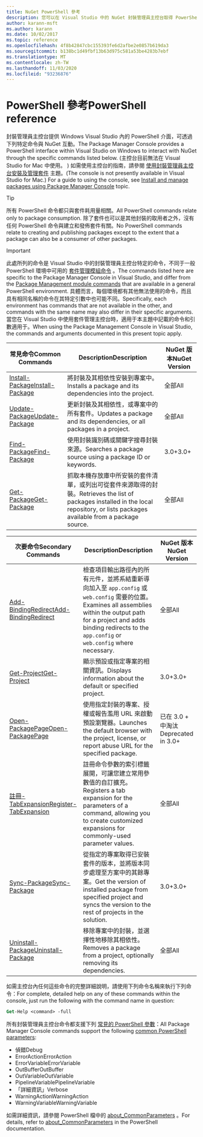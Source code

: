 ```yaml
---
title: NuGet PowerShell 參考
description: 您可以在 Visual Studio 中的 NuGet 封裝管理員主控台取得 PowerShell 命令的完整參考。
author: karann-msft
ms.author: karann
ms.date: 10/02/2017
ms.topic: reference
ms.openlocfilehash: 4f8b42847cbc155393fe6d2afbe2e0857b619da3
ms.sourcegitcommit: b138bc1d49fbf13b63d975c581a53be4283b7ebf
ms.translationtype: MT
ms.contentlocale: zh-TW
ms.lasthandoff: 11/03/2020
ms.locfileid: "93236876"
---
```

# <a name="powershell-reference"></a><span data-ttu-id="4a784-103">PowerShell 參考</span><span class="sxs-lookup"><span data-stu-id="4a784-103">PowerShell reference</span></span>

<span data-ttu-id="4a784-104">封裝管理員主控台提供 Windows Visual Studio 內的 PowerShell 介面，可透過下列特定命令與 NuGet 互動。</span><span class="sxs-lookup"><span data-stu-id="4a784-104">The Package Manager Console provides a PowerShell interface within Visual Studio on Windows to interact with NuGet through the specific commands listed below.</span></span> <span data-ttu-id="4a784-105"> (主控台目前無法在 Visual Studio for Mac 中使用。 ) 如需使用主控台的指南，請參閱 [使用封裝管理員主控台安裝及管理套件](../consume-packages/install-use-packages-powershell.md) 主題。</span><span class="sxs-lookup"><span data-stu-id="4a784-105">(The console is not presently available in Visual Studio for Mac.) For a guide to using the console, see [Install and manage packages using Package Manager Console](../consume-packages/install-use-packages-powershell.md) topic.</span></span>

> [!Tip]
> <span data-ttu-id="4a784-106">所有 PowerShell 命令都只與套件耗用量相關。</span><span class="sxs-lookup"><span data-stu-id="4a784-106">All PowerShell commands relate only to package consumption.</span></span> <span data-ttu-id="4a784-107">除了套件也可以是其他封裝的取用者之外，沒有任何 PowerShell 命令與建立和發佈套件有關。</span><span class="sxs-lookup"><span data-stu-id="4a784-107">No PowerShell commands relate to creating and publishing packages except to the extent that a package can also be a consumer of other packages.</span></span>

> [!Important]
> <span data-ttu-id="4a784-108">此處所列的命令是 Visual Studio 中的封裝管理員主控台特定的命令，不同于一般 PowerShell 環境中可用的 [套件管理模組命令](/powershell/module/packagemanagement/?view=powershell-6) 。</span><span class="sxs-lookup"><span data-stu-id="4a784-108">The commands listed here are specific to the Package Manager Console in Visual Studio, and differ from the [Package Management module commands](/powershell/module/packagemanagement/?view=powershell-6) that are available in a general PowerShell environment.</span></span> <span data-ttu-id="4a784-109">具體而言，每個環境都有其他無法使用的命令，而且具有相同名稱的命令在其特定引數中也可能不同。</span><span class="sxs-lookup"><span data-stu-id="4a784-109">Specifically, each environment has commands that are not available in the other, and commands with the same name may also differ in their specific arguments.</span></span> <span data-ttu-id="4a784-110">當您在 Visual Studio 中使用套件管理主控台時，適用于本主題中記載的命令和引數適用于。</span><span class="sxs-lookup"><span data-stu-id="4a784-110">When using the Package Management Console in Visual Studio, the commands and arguments documented in this present topic apply.</span></span>

| <span data-ttu-id="4a784-111">常見命令</span><span class="sxs-lookup"><span data-stu-id="4a784-111">Common Commands</span></span> | <span data-ttu-id="4a784-112">Description</span><span class="sxs-lookup"><span data-stu-id="4a784-112">Description</span></span> | <span data-ttu-id="4a784-113">NuGet 版本</span><span class="sxs-lookup"><span data-stu-id="4a784-113">NuGet Version</span></span> |
| --- | --- | --- |
| [<span data-ttu-id="4a784-114">Install-Package</span><span class="sxs-lookup"><span data-stu-id="4a784-114">Install-Package</span></span>](ps-reference/ps-ref-install-package.md) | <span data-ttu-id="4a784-115">將封裝及其相依性安裝到專案中。</span><span class="sxs-lookup"><span data-stu-id="4a784-115">Installs a package and its dependencies into the project.</span></span> | <span data-ttu-id="4a784-116">全部</span><span class="sxs-lookup"><span data-stu-id="4a784-116">All</span></span> |
| [<span data-ttu-id="4a784-117">Update-Package</span><span class="sxs-lookup"><span data-stu-id="4a784-117">Update-Package</span></span>](ps-reference/ps-ref-update-package.md) | <span data-ttu-id="4a784-118">更新封裝及其相依性，或專案中的所有套件。</span><span class="sxs-lookup"><span data-stu-id="4a784-118">Updates a package and its dependencies, or all packages in a project.</span></span> | <span data-ttu-id="4a784-119">全部</span><span class="sxs-lookup"><span data-stu-id="4a784-119">All</span></span> |
| [<span data-ttu-id="4a784-120">Find-Package</span><span class="sxs-lookup"><span data-stu-id="4a784-120">Find-Package</span></span>](ps-reference/ps-ref-find-package.md) | <span data-ttu-id="4a784-121">使用封裝識別碼或關鍵字搜尋封裝來源。</span><span class="sxs-lookup"><span data-stu-id="4a784-121">Searches a package source using a package ID or keywords.</span></span> | <span data-ttu-id="4a784-122">3.0+</span><span class="sxs-lookup"><span data-stu-id="4a784-122">3.0+</span></span> |
| [<span data-ttu-id="4a784-123">Get-Package</span><span class="sxs-lookup"><span data-stu-id="4a784-123">Get-Package</span></span>](ps-reference/ps-ref-get-package.md) | <span data-ttu-id="4a784-124">抓取本機存放庫中所安裝的套件清單，或列出可從套件來源取得的封裝。</span><span class="sxs-lookup"><span data-stu-id="4a784-124">Retrieves the list of packages installed in the local repository, or lists packages available from a package source.</span></span> | <span data-ttu-id="4a784-125">全部</span><span class="sxs-lookup"><span data-stu-id="4a784-125">All</span></span> |

| <span data-ttu-id="4a784-126">次要命令</span><span class="sxs-lookup"><span data-stu-id="4a784-126">Secondary Commands</span></span> | <span data-ttu-id="4a784-127">Description</span><span class="sxs-lookup"><span data-stu-id="4a784-127">Description</span></span> | <span data-ttu-id="4a784-128">NuGet 版本</span><span class="sxs-lookup"><span data-stu-id="4a784-128">NuGet Version</span></span> |
| --- | --- | --- |
| [<span data-ttu-id="4a784-129">Add-BindingRedirect</span><span class="sxs-lookup"><span data-stu-id="4a784-129">Add-BindingRedirect</span></span>](ps-reference/ps-ref-add-bindingredirect.md) | <span data-ttu-id="4a784-130">檢查項目輸出路徑內的所有元件，並將系結重新導向加入至 `app.config` 或 `web.config` 需要的位置。</span><span class="sxs-lookup"><span data-stu-id="4a784-130">Examines all assemblies within the output path for a project and adds binding redirects to the `app.config` or `web.config` where necessary.</span></span> | <span data-ttu-id="4a784-131">全部</span><span class="sxs-lookup"><span data-stu-id="4a784-131">All</span></span> |
| [<span data-ttu-id="4a784-132">Get-Project</span><span class="sxs-lookup"><span data-stu-id="4a784-132">Get-Project</span></span>](ps-reference/ps-ref-get-project.md) | <span data-ttu-id="4a784-133">顯示預設或指定專案的相關資訊。</span><span class="sxs-lookup"><span data-stu-id="4a784-133">Displays information about the default or specified project.</span></span> | <span data-ttu-id="4a784-134">3.0+</span><span class="sxs-lookup"><span data-stu-id="4a784-134">3.0+</span></span> |
| [<span data-ttu-id="4a784-135">Open-PackagePage</span><span class="sxs-lookup"><span data-stu-id="4a784-135">Open-PackagePage</span></span>](ps-reference/ps-ref-open-packagepage.md) | <span data-ttu-id="4a784-136">使用指定封裝的專案、授權或報告濫用 URL 來啟動預設瀏覽器。</span><span class="sxs-lookup"><span data-stu-id="4a784-136">Launches the default browser with the project, license, or report abuse URL for the specified package.</span></span> | <span data-ttu-id="4a784-137">已在 3.0 + 中淘汰</span><span class="sxs-lookup"><span data-stu-id="4a784-137">Deprecated in 3.0+</span></span> |
| [<span data-ttu-id="4a784-138">註冊-TabExpansion</span><span class="sxs-lookup"><span data-stu-id="4a784-138">Register-TabExpansion</span></span>](ps-reference/ps-ref-register-tabexpansion.md) | <span data-ttu-id="4a784-139">註冊命令參數的索引標籤展開，可讓您建立常用參數值的自訂擴充。</span><span class="sxs-lookup"><span data-stu-id="4a784-139">Registers a tab expansion for the parameters of a command, allowing you to create customized expansions for commonly-used parameter values.</span></span> | <span data-ttu-id="4a784-140">全部</span><span class="sxs-lookup"><span data-stu-id="4a784-140">All</span></span> |
| [<span data-ttu-id="4a784-141">Sync-Package</span><span class="sxs-lookup"><span data-stu-id="4a784-141">Sync-Package</span></span>](ps-reference/ps-ref-sync-package.md) | <span data-ttu-id="4a784-142">從指定的專案取得已安裝套件的版本，並將版本同步處理至方案中的其餘專案。</span><span class="sxs-lookup"><span data-stu-id="4a784-142">Get the version of installed package from specified project and syncs the version to the rest of projects in the solution.</span></span> | <span data-ttu-id="4a784-143">3.0+</span><span class="sxs-lookup"><span data-stu-id="4a784-143">3.0+</span></span> |
| [<span data-ttu-id="4a784-144">Uninstall-Package</span><span class="sxs-lookup"><span data-stu-id="4a784-144">Uninstall-Package</span></span>](ps-reference/ps-ref-uninstall-package.md) | <span data-ttu-id="4a784-145">移除專案中的封裝，並選擇性地移除其相依性。</span><span class="sxs-lookup"><span data-stu-id="4a784-145">Removes a package from a project, optionally removing its dependencies.</span></span> | <span data-ttu-id="4a784-146">全部</span><span class="sxs-lookup"><span data-stu-id="4a784-146">All</span></span> |

<span data-ttu-id="4a784-147">如需主控台內任何這些命令的完整詳細說明，請使用下列命令名稱來執行下列命令：</span><span class="sxs-lookup"><span data-stu-id="4a784-147">For complete, detailed help on any of these commands within the console, just run the following with the command name in question:</span></span>

```ps
Get-Help <command> -full
```

<span data-ttu-id="4a784-148">所有封裝管理員主控台命令都支援下列 [常見的 PowerShell 參數](/powershell/module/microsoft.powershell.core/about/about_commonparameters)：</span><span class="sxs-lookup"><span data-stu-id="4a784-148">All Package Manager Console commands support the following [common PowerShell parameters](/powershell/module/microsoft.powershell.core/about/about_commonparameters):</span></span>

- <span data-ttu-id="4a784-149">偵錯</span><span class="sxs-lookup"><span data-stu-id="4a784-149">Debug</span></span>
- <span data-ttu-id="4a784-150">ErrorAction</span><span class="sxs-lookup"><span data-stu-id="4a784-150">ErrorAction</span></span>
- <span data-ttu-id="4a784-151">ErrorVariable</span><span class="sxs-lookup"><span data-stu-id="4a784-151">ErrorVariable</span></span>
- <span data-ttu-id="4a784-152">OutBuffer</span><span class="sxs-lookup"><span data-stu-id="4a784-152">OutBuffer</span></span>
- <span data-ttu-id="4a784-153">OutVariable</span><span class="sxs-lookup"><span data-stu-id="4a784-153">OutVariable</span></span>
- <span data-ttu-id="4a784-154">PipelineVariable</span><span class="sxs-lookup"><span data-stu-id="4a784-154">PipelineVariable</span></span>
- <span data-ttu-id="4a784-155">「詳細資訊」</span><span class="sxs-lookup"><span data-stu-id="4a784-155">Verbose</span></span>
- <span data-ttu-id="4a784-156">WarningAction</span><span class="sxs-lookup"><span data-stu-id="4a784-156">WarningAction</span></span>
- <span data-ttu-id="4a784-157">WarningVariable</span><span class="sxs-lookup"><span data-stu-id="4a784-157">WarningVariable</span></span>

<span data-ttu-id="4a784-158">如需詳細資訊，請參閱 PowerShell 檔中的 [about_CommonParameters](/powershell/module/microsoft.powershell.core/about/about_commonparameters) 。</span><span class="sxs-lookup"><span data-stu-id="4a784-158">For details, refer to [about_CommonParameters](/powershell/module/microsoft.powershell.core/about/about_commonparameters) in the PowerShell documentation.</span></span>